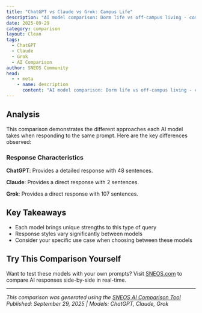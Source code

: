 ```yaml
---
title: "ChatGPT vs Claude vs Grok: Campus Life"
description: "AI model comparison: Dorm life vs off-campus living - complete cost and experience comparison..."
date: 2025-09-29
category: comparison
layout: Clean
tags:
  - ChatGPT
  - Claude
  - Grok
  - AI Comparison
author: SNEOS Community
head:
  - - meta
    - name: description
      content: "AI model comparison: Dorm life vs off-campus living - complete cost and experience comparison..."
---
```


<ChatComparison
  title="ChatGPT vs Claude vs Grok: Campus Life"
  prompt="Dorm life vs off-campus living - complete cost and experience comparison"
  :responses='{
    "ChatGPT": "Certainly! Here\u0027s a comprehensive comparison between dorm life and off-campus living, focusing on both cost and overall experience:\n\n---\n\n## Dorm Life vs. Off-Campus Living: Complete Cost and Experience Comparison\n\n### 1. **Cost Comparison**\n\n| Expense Category           | Dorm Life                                | Off-Campus Living                             |\n|---------------------------|-----------------------------------------|----------------------------------------------|\n| **Rent**                  | Usually includes rent in a fixed housing fee; often includes utilities (electricity, water, internet). | Rent varies by location, apartment size, and amenities. Utilities often paid separately. |\n| **Utilities**             | Typically included in dorm fees (electricity, water, heating, internet). | Usually paid separately; internet, electricity, water, gas, garbage services to be managed and paid individually or split among roommates. |\n| **Meal Plans**            | Often mandatory or highly encouraged; costs included in housing fees or purchased separately but on campus. | Must buy and prepare own food, grocery costs vary; can be cheaper but requires effort/time. |\n| **Furniture and Appliances** | Furnished rooms (bed, desk, chair, closet). | Usually unfurnished; need to buy or rent furniture and appliances. |\n| **Laundry**               | Provided onsite, often coin-operated and included in housing costs or paid separately. | Needs in-unit laundry or laundromat usage, costs vary. |\n| **Transportation**        | Often on or near campus, reducing transportation costs. | May require public transport or car expenses depending on location. |\n| **Other Fees**            | Possible dorm fees (activity fee, security) included. | Possible application fees, deposits, renters insurance, parking fees. |\n| ****Estimated Monthly Cost Example** | $800 - $1,200 (varies by school and region; includes housing \u002B meal plan) | $700 - $1,500\u002B (depending on rent, utilities, groceries, transportation) |\n\n---\n\n### 2. **Experience Comparison**\n\n| Aspect                   | Dorm Life                                         | Off-Campus Living                                |\n|--------------------------|--------------------------------------------------|-------------------------------------------------|\n| **Community \u0026 Social Life** | Close-knit community; easy to meet classmates; many social events; great for freshmen getting used to college life. | More independence; harder to meet people; may need to seek social activities actively; quieter and more private. |\n| **Privacy**              | Limited privacy; shared rooms or communal bathrooms common; lots of rules and quiet hours. | Greater privacy; private rooms and bathrooms possible; more freedom with lifestyle and rules. |\n| **Convenience**          | Walking distance to classes, libraries, dining halls, and campus events; no commute. | May require commuting; access to a wider variety of food and shopping options; may be located farther from campus. |\n| **Independence \u0026 Responsibility** | Less responsibility for chores (cleaning, cooking); structured environment. | More responsibility for cooking, cleaning, bills, and maintenance; offers real-world living experience. |\n| **Noise \u0026 Environment**  | Can be noisy due to many students; rules help manage noise. | Varies by neighborhood; can be quieter or noisy, depends on neighbors and location. |\n| **Safety \u0026 Security**    | Often monitored by campus security; controlled access. | Depends on neighborhood; less monitoring; may need own security measures. |\n| **Flexibility**          | Less flexible lease terms; usually academic year contracts. | More flexibility in lease terms, can choose roommates, locations, and styles of housing. |\n\n---\n\n### 3. **Summary**\n\n| Factor                 | Dorm Life                                | Off-Campus Living                      |\n|------------------------|-----------------------------------------|---------------------------------------|\n| **Cost**               | Generally predictable and sometimes cheaper when including meal plans. | Can be more variable; initial costs higher (deposits, furniture). |\n| **Social Experience**  | Easier to meet people, more social events. | More independent, may require more effort to socialize. |\n| **Privacy**            | Limited privacy, shared facilities. | More privacy, control over living environment. |\n| **Convenience**        | Walking distance to campus; all-in-one convenience. | Possibly longer commute; more lifestyle choices. |\n| **Responsibility**     | Less; chores and cooking often handled or limited. | More; must manage bills, cooking, cleaning. |\n\n---\n\n### 4. **Additional Considerations**\n\n- **Dorm Life Ideal For:** Freshmen/adaptive students who want a strong community, convenience, and fewer responsibilities.\n- **Off-Campus Living Ideal For:** Upperclassmen or those seeking independence, privacy, and potentially lower long-term costs with effort.\n\n---\n\nIf you\u0027d like, I can help estimate specific costs based on your college or city!",
    "Claude": "Invalid API source. Please specify \u0027openai\u0027, \u0027anthropic\u0027, \u0027gemini\u0027, \u0027gemini-grounding\u0027, \u0027deepseek\u0027, \u0027grok\u0027, \u0027grok-live\u0027, or \u0027mistral\u0027.",
    "Grok": "Choosing between dorm life and off-campus living is a significant decision for college students, as both options come with unique costs, benefits, and experiences. Below is a detailed comparison of the two based on **cost** and **experience** to help you make an informed decision.\n\n---\n\n### **1. Cost Comparison**\n\n#### **Dorm Life Costs**\nLiving in a dormitory (on-campus housing) typically involves a bundled cost that may include rent, utilities, and sometimes a meal plan. Here\u0027s a breakdown:\n- **Rent/Housing Fees**: Dorm costs vary widely by institution, location, and room type (single, double, suite-style, etc.). On average, dorms cost between **$3,000 to $12,000 per academic year** in the U.S. (or $300\u2013$1,500 per month). Public universities often charge less than private ones.\n- **Meal Plans**: Many dorms require a meal plan, which can cost **$2,000 to $5,000 per year** (or $200\u2013$500 per month). Some plans are flexible, while others are mandatory even if you don\u2019t use them often.\n- **Utilities**: Usually included in dorm fees, so you don\u2019t pay separately for electricity, water, heat, or internet.\n- **Additional Fees**: Some colleges charge for parking, laundry, or dorm-specific amenities (e.g., gym access), which can add **$100\u2013$500 per year**.\n- **Furnishings**: Dorms are typically furnished with a bed, desk, and dresser, so you may only need to spend on bedding, decor, or small items (e.g., **$50\u2013$200**).\n- **Total Average Cost**: **$5,000 to $17,000 per year**, depending on the school and meal plan.\n\n#### **Off-Campus Living Costs**\nLiving off-campus (in an apartment, house, or shared rental) offers more control over expenses but requires budgeting for multiple categories:\n- **Rent**: Costs depend heavily on location, size, and amenities. Near campus, rent can range from **$500 to $1,500 per month per person** (or $4,500\u2013$13,500 per year). Sharing a place with roommates can lower this significantly.\n- **Utilities**: You\u2019ll pay separately for electricity, water, heat, and internet, averaging **$100\u2013$300 per month** (or $900\u2013$2,700 per year) split among roommates.\n- **Food/Groceries**: Without a meal plan, you\u2019ll cook or eat out. Grocery costs can range from **$200 to $400 per month** (or $1,800\u2013$3,600 per year), depending on habits.\n- **Transportation**: If you\u2019re farther from campus, factor in commuting costs\u2014gas, parking, or public transit. This can be **$50\u2013$200 per month** (or $450\u2013$1,800 per year).\n- **Furnishings**: Apartments may not be furnished, so you might spend **$500\u2013$2,000** initially on furniture, kitchenware, etc., though this can be split with roommates or sourced secondhand.\n- **Security Deposit/Fees**: Many rentals require a deposit (often one month\u2019s rent) and application fees (**$30\u2013$100**), plus potential moving costs.\n- **Total Average Cost**: **$7,200 to $20,000 per year**, depending on location, lifestyle, and number of roommates.\n\n#### **Cost Verdict**\n- **Dorm Life** is often more predictable since costs are bundled and paid upfront or through financial aid. It can be cheaper at some schools, especially if utilities and food are covered.\n- **Off-Campus Living** can be cheaper with roommates and frugal habits (e.g., cooking at home), but hidden costs like commuting or furnishing add up. It\u2019s often more expensive in urban areas or near campus.\n- **Winner**: Depends on location and lifestyle. Run the numbers for your specific situation\u2014compare dorm fees (including meal plans) to local rent prices and living expenses.\n\n---\n\n### **2. Experience Comparison**\n\n#### **Dorm Life Experience**\n- **Community and Social Life**: Dorms are a hub for meeting people. Living with peers fosters friendships, study groups, and networking. Resident assistants (RAs) and dorm events make it easy to get involved.\n  - **Pro**: Built-in social network; proximity to classmates.\n  - **Con**: Can feel overwhelming if you\u2019re introverted or need alone time.\n- **Proximity to Campus**: Dorms are usually steps away from classes, libraries, and campus resources, saving time and commuting stress.\n  - **Pro**: No need for a car or public transit.\n  - **Con**: You\u2019re always \u201Con campus,\u201D which can feel claustrophobic.\n- **Rules and Restrictions**: Dorms often have strict policies\u2014quiet hours, guest limitations, no alcohol (even if you\u2019re of age), and shared bathrooms/kitchens.\n  - **Pro**: Structure and safety (security desks, keycard access).\n  - **Con**: Less privacy and freedom; roommates are often assigned, not chosen.\n- **Amenities**: Many dorms offer study lounges, communal kitchens, and laundry facilities, often included in the cost.\n  - **Pro**: Convenience of on-site resources.\n  - **Con**: Shared spaces can be crowded or messy.\n- **Independence**: Limited compared to off-campus. You\u2019re in a controlled environment with oversight from RAs or staff.\n  - **Pro**: Less responsibility for bills or maintenance.\n  - **Con**: Feels like an extension of high school for some.\n\n#### **Off-Campus Living Experience**\n- **Community and Social Life**: You\u2019ll need to be proactive to build connections\u2014inviting friends over, attending campus events, or joining clubs. Roommates (if chosen well) can become close friends.\n  - **Pro**: More control over your social circle.\n  - **Con**: Risk of isolation if far from campus or not engaged.\n- **Proximity to Campus**: Varies widely. Some rentals are a short walk away; others require a commute.\n  - **Pro**: Potentially cheaper rent if you live farther out.\n  - **Con**: Commuting can be time-consuming and costly.\n- **Rules and Restrictions**: Leases come with rules (e.g., no pets, noise limits), but you generally have more freedom than in dorms. You control guest policies and personal space.\n  - **Pro**: Greater privacy and autonomy.\n  - **Con**: Conflicts with roommates or landlords can arise without campus mediation.\n- **Amenities**: Depends on the rental\u2014some apartments offer pools, gyms, or in-unit laundry, but others are bare-bones.\n  - **Pro**: Potential for better living conditions if you prioritize amenities.\n  - **Con**: Extra amenities often increase rent.\n- **Independence**: Off-campus living teaches real-world skills\u2014budgeting, cooking, managing bills, and dealing with landlords.\n  - **Pro**: Prepares you for post-college life.\n  - **Con**: More responsibility (e.g., maintenance issues, late rent penalties).\n\n#### **Experience Verdict**\n- **Dorm Life** is ideal for first-year students or those who prioritize convenience and campus involvement. It\u2019s a structured, social environment but lacks privacy and freedom.\n- **Off-Campus Living** suits students craving independence, space, or a quieter lifestyle. It offers flexibility but requires effort to stay connected to campus life.\n- **Winner**: Depends on personality and priorities. Extroverts and new students may prefer dorms; introverts or upperclassmen might lean toward off-campus.\n\n---\n\n### **Other Factors to Consider**\n1. **Academic Impact**:\n   - Dorms keep you close to resources like libraries and professors\u2019 offices, potentially boosting focus.\n   - Off-campus living might mean distractions (long commutes, home responsibilities) but can offer a quieter study space.\n2. **Financial Aid**:\n   - Many colleges include dorm costs in financial aid packages, making on-campus living more accessible.\n   - Off-campus costs might not be fully covered by aid, requiring out-of-pocket expenses.\n3. **Lease Terms**:\n   - Dorms align with the academic year (no summer rent if you leave).\n   - Off-campus leases are often 12 months, meaning you pay even during breaks unless you sublet.\n4. **Lifestyle Preferences**:\n   - Dorms suit those who want a \u201Cclassic college experience.\u201D\n   - Off-campus appeals to those seeking maturity or a non-student environment.\n\n---\n\n### **Conclusion**\n- **If Cost is Your Priority**: Compare specific numbers for your school and local housing market. Dorms often seem pricier but include extras (meals, utilities). Off-campus can save money with roommates but requires careful budgeting.\n- **If Experience is Your Priority**: Dorms are great for immersion in campus culture, especially early in college. Off-campus living offers independence and a taste of adult life, ideal for later years or self-sufficient students.\n\n**Recommendation**: Many students start in dorms for 1\u20132 years to build connections and adjust to college, then move off-campus for affordability and autonomy. Assess your budget, social needs, and academic goals to decide what\u2019s best for you. If possible, talk to current students at your school for real-world insights on both options."
  }'
  published-date="16:28"
/>

## Analysis

This comparison demonstrates the different approaches each AI model takes when responding to the same prompt. Here are the key differences observed:

### Response Characteristics

**ChatGPT**: Provides a detailed response with 48 sentences. 

**Claude**: Provides a direct response with 2 sentences. 

**Grok**: Provides a direct response with 107 sentences. 

## Key Takeaways

- Each model brings unique strengths to this type of query
- Response styles vary significantly between models
- Consider your specific use case when choosing between these models

## Try This Comparison Yourself

Want to test these models with your own prompts? Visit [SNEOS.com](https://sneos.com) to compare AI responses side-by-side in real-time.

---

*This comparison was generated using the [SNEOS AI Comparison Tool](https://sneos.com)*
*Published: September 29, 2025 | Models: ChatGPT, Claude, Grok*
